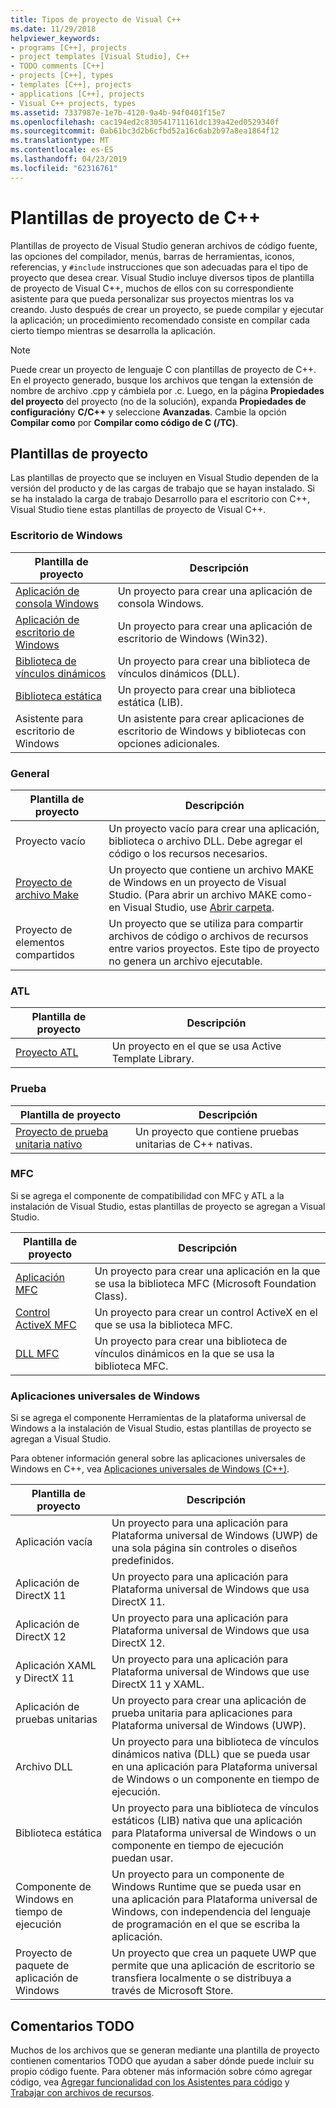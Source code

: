 ```yaml
---
title: Tipos de proyecto de Visual C++
ms.date: 11/29/2018
helpviewer_keywords:
- programs [C++], projects
- project templates [Visual Studio], C++
- TODO comments [C++]
- projects [C++], types
- templates [C++], projects
- applications [C++], projects
- Visual C++ projects, types
ms.assetid: 7337987e-1e7b-4120-9a4b-94f0401f15e7
ms.openlocfilehash: cac194ed2c830541711161dc139a42ed0529340f
ms.sourcegitcommit: 0ab61bc3d2b6cfbd52a16c6ab2b97a8ea1864f12
ms.translationtype: MT
ms.contentlocale: es-ES
ms.lasthandoff: 04/23/2019
ms.locfileid: "62316761"
---
```

# <a name="c-project-templates"></a>Plantillas de proyecto de C++

Plantillas de proyecto de Visual Studio generan archivos de código fuente, las opciones del compilador, menús, barras de herramientas, iconos, referencias, y `#include` instrucciones que son adecuadas para el tipo de proyecto que desea crear. Visual Studio incluye diversos tipos de plantilla de proyecto de Visual C++, muchos de ellos con su correspondiente asistente para que pueda personalizar sus proyectos mientras los va creando. Justo después de crear un proyecto, se puede compilar y ejecutar la aplicación; un procedimiento recomendado consiste en compilar cada cierto tiempo mientras se desarrolla la aplicación.

> [!NOTE]
> Puede crear un proyecto de lenguaje C con plantillas de proyecto de C++. En el proyecto generado, busque los archivos que tengan la extensión de nombre de archivo .cpp y cámbiela por .c. Luego, en la página **Propiedades del proyecto** del proyecto (no de la solución), expanda **Propiedades de configuración**y **C/C++** y seleccione **Avanzadas**. Cambie la opción **Compilar como** por **Compilar como código de C (/TC)**.

## <a name="project-templates"></a>Plantillas de proyecto

Las plantillas de proyecto que se incluyen en Visual Studio dependen de la versión del producto y de las cargas de trabajo que se hayan instalado. Si se ha instalado la carga de trabajo Desarrollo para el escritorio con C++, Visual Studio tiene estas plantillas de proyecto de Visual C++.

### <a name="windows-desktop"></a>Escritorio de Windows

|Plantilla de proyecto|Descripción|
|----------------------|-----------------------------|
|[Aplicación de consola Windows](../../windows/creating-a-console-application.md)|Un proyecto para crear una aplicación de consola Windows.|
|[Aplicación de escritorio de Windows](../../windows/walkthrough-creating-windows-desktop-applications-cpp.md)|Un proyecto para crear una aplicación de escritorio de Windows (Win32).|
|[Biblioteca de vínculos dinámicos](../walkthrough-creating-and-using-a-dynamic-link-library-cpp.md)|Un proyecto para crear una biblioteca de vínculos dinámicos (DLL).|
|[Biblioteca estática](../../windows/walkthrough-creating-and-using-a-static-library-cpp.md)|Un proyecto para crear una biblioteca estática (LIB).|
|Asistente para escritorio de Windows|Un asistente para crear aplicaciones de escritorio de Windows y bibliotecas con opciones adicionales.|

### <a name="general"></a>General

|Plantilla de proyecto|Descripción|
|----------------------|-----------------------------|
|Proyecto vacío|Un proyecto vacío para crear una aplicación, biblioteca o archivo DLL. Debe agregar el código o los recursos necesarios.|
|[Proyecto de archivo Make](creating-a-makefile-project.md)|Un proyecto que contiene un archivo MAKE de Windows en un proyecto de Visual Studio. (Para abrir un archivo MAKE como-en Visual Studio, use [Abrir carpeta](../open-folder-projects-cpp.md).|
|Proyecto de elementos compartidos|Un proyecto que se utiliza para compartir archivos de código o archivos de recursos entre varios proyectos. Este tipo de proyecto no genera un archivo ejecutable.|

### <a name="atl"></a>ATL

|Plantilla de proyecto|Descripción|
|----------------------|-----------------------------|
|[Proyecto ATL](../../atl/reference/creating-an-atl-project.md)|Un proyecto en el que se usa Active Template Library.|

### <a name="test"></a>Prueba

|Plantilla de proyecto|Descripción|
|----------------------|-----------------------------|
|[Proyecto de prueba unitaria nativo](/visualstudio/test/writing-unit-tests-for-c-cpp-with-the-microsoft-unit-testing-framework-for-cpp)|Un proyecto que contiene pruebas unitarias de C++ nativas.|

### <a name="mfc"></a>MFC

Si se agrega el componente de compatibilidad con MFC y ATL a la instalación de Visual Studio, estas plantillas de proyecto se agregan a Visual Studio.

|Plantilla de proyecto|Descripción|
|----------------------|-----------------------------|
|[Aplicación MFC](../../mfc/reference/creating-an-mfc-application.md)|Un proyecto para crear una aplicación en la que se usa la biblioteca MFC (Microsoft Foundation Class).|
|[Control ActiveX MFC](../../mfc/reference/creating-an-mfc-activex-control.md)|Un proyecto para crear un control ActiveX en el que se usa la biblioteca MFC.|
|[DLL MFC](../../mfc/reference/creating-an-mfc-dll-project.md)|Un proyecto para crear una biblioteca de vínculos dinámicos en la que se usa la biblioteca MFC.|

### <a name="windows-universal-apps"></a>Aplicaciones universales de Windows

Si se agrega el componente Herramientas de la plataforma universal de Windows a la instalación de Visual Studio, estas plantillas de proyecto se agregan a Visual Studio.

Para obtener información general sobre las aplicaciones universales de Windows en C++, vea [Aplicaciones universales de Windows (C++)](../../windows/universal-windows-apps-cpp.md).

|Plantilla de proyecto|Descripción|
|----------------------|-----------------------------|
|Aplicación vacía|Un proyecto para una aplicación para Plataforma universal de Windows (UWP) de una sola página sin controles o diseños predefinidos.|
|Aplicación de DirectX 11|Un proyecto para una aplicación para Plataforma universal de Windows que usa DirectX 11.|
|Aplicación de DirectX 12|Un proyecto para una aplicación para Plataforma universal de Windows que usa DirectX 12.|
|Aplicación XAML y DirectX 11|Un proyecto para una aplicación para Plataforma universal de Windows que use DirectX 11 y XAML.|
|Aplicación de pruebas unitarias|Un proyecto para crear una aplicación de prueba unitaria para aplicaciones para Plataforma universal de Windows (UWP).|
|Archivo DLL|Un proyecto para una biblioteca de vínculos dinámicos nativa (DLL) que se pueda usar en una aplicación para Plataforma universal de Windows o un componente en tiempo de ejecución.|
|Biblioteca estática|Un proyecto para una biblioteca de vínculos estáticos (LIB) nativa que una aplicación para Plataforma universal de Windows o un componente en tiempo de ejecución puedan usar.|
|Componente de Windows en tiempo de ejecución|Un proyecto para un componente de Windows Runtime que se pueda usar en una aplicación para Plataforma universal de Windows, con independencia del lenguaje de programación en el que se escriba la aplicación.|
|Proyecto de paquete de aplicación de Windows|Un proyecto que crea un paquete UWP que permite que una aplicación de escritorio se transfiera localmente o se distribuya a través de Microsoft Store.|

## <a name="todo-comments"></a>Comentarios TODO

Muchos de los archivos que se generan mediante una plantilla de proyecto contienen comentarios TODO que ayudan a saber dónde puede incluir su propio código fuente. Para obtener más información sobre cómo agregar código, vea [Agregar funcionalidad con los Asistentes para código](../../ide/adding-functionality-with-code-wizards-cpp.md) y [Trabajar con archivos de recursos](../../windows/working-with-resource-files.md).


